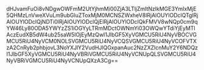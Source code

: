 dHJvamFuOi8vNDgwOWFmM2UtYjhmMi00ZjA3LTljZmItNzlkMGE3YmIxMjE5QHMzLnVweXVuLm9ubGluZToxMjM0MCNSZWxheV8lRjAlOUYlODclQTglRjAlOUYlODclQjNDTi0lRjAlOUYlODclQjElRjAlOUYlODclQkFMVV8wNQp0cm9qYW46Ly80ODA5YWYzZS1iOGYyLTRmMDctOWNmYi03OWQwYTdiYjEyMTlAczEudXB5dW4ub25saW5lOjEyMzQwI1JlbGF5XyVGMCU5RiU4NyVBOCVGMCU5RiU4NyVCM0NOLSVGMCU5RiU4NyVCQSVGMCU5RiU4NyVCOFVTXzA2CnRyb2phbjovL3NoYXJlY2VudHJlQGxpanAuc2NzZXZlcnMuY2Y6NDQzI1JlbGF5XyVGMCU5RiU4NyVBRiVGMCU5RiU4NyVCNUpQLSVGMCU5RiU4NyVBRiVGMCU5RiU4NyVCNUpQXzA3Cg==